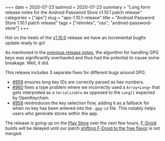 +++
date = 2020-07-23
lastmod = 2020-07-23
summary = "Long form release notes for the Android Password Store v1.10.1 patch release"
categories = ["aps"]
slug = "aps-1.10.1-release"
title = "Android Password Store 1.10.1 patch release"
tags = ["relnotes", "oss", "android-password-store"]
+++

Hot on the heels of the [v1.10.0](https://github.com/android-password-store/Android-Password-Store/releases/tag/v1.10.0) release we have an incremental bugfix update ready to go!

As mentioned in the [previous release notes](/posts/aps-july-release), the algorithm for handling GPG keys was significantly overhauled and thus had the potential to cause some breakage. Well, it did.

This release includes 3 separate fixes for different bugs around GPG.

- [#959](https://msfjarvis.dev/aps/pr/959) ensures long key IDs are correctly parsed as hex numbers.
- [#960](https://msfjarvis.dev/aps/pr/960) fixes a type problem where we incorrectly used a `Array<Long>` that gets interpreted as a `Serializable` as opposed to the `Long[]` expected by OpenKeychain.
- [#958](https://msfjarvis.dev/aps/pr/958) reintroduces the key selection flow, adding it as a fallback for when no key has been entered into the `.gpg-id` file. This notably helps users who generate stores within the app.

The release is going up on the [Play Store](https://play.google.com/store/apps/details?id=dev.msfjarvis.aps) over the next few hours, [F-Droid](https://f-droid.org/packages/dev.msfjarvis.aps/) builds will be delayed until our patch [shifting F-Droid to the free flavor](https://gitlab.com/fdroid/fdroiddata/-/merge_requests/7141) is not merged.
